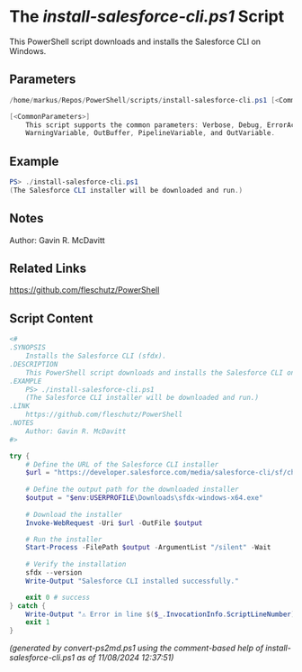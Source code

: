 The *install-salesforce-cli.ps1* Script
===========================

This PowerShell script downloads and installs the Salesforce CLI on Windows.

Parameters
----------
```powershell
/home/markus/Repos/PowerShell/scripts/install-salesforce-cli.ps1 [<CommonParameters>]

[<CommonParameters>]
    This script supports the common parameters: Verbose, Debug, ErrorAction, ErrorVariable, WarningAction, 
    WarningVariable, OutBuffer, PipelineVariable, and OutVariable.
```

Example
-------
```powershell
PS> ./install-salesforce-cli.ps1
(The Salesforce CLI installer will be downloaded and run.)

```

Notes
-----
Author: Gavin R. McDavitt

Related Links
-------------
https://github.com/fleschutz/PowerShell

Script Content
--------------
```powershell
<#
.SYNOPSIS
    Installs the Salesforce CLI (sfdx).
.DESCRIPTION
    This PowerShell script downloads and installs the Salesforce CLI on Windows.
.EXAMPLE
    PS> ./install-salesforce-cli.ps1
    (The Salesforce CLI installer will be downloaded and run.)
.LINK
    https://github.com/fleschutz/PowerShell
.NOTES
    Author: Gavin R. McDavitt
#>

try {
    # Define the URL of the Salesforce CLI installer
    $url = "https://developer.salesforce.com/media/salesforce-cli/sf/channels/stable/sf-x64.exe"
    
    # Define the output path for the downloaded installer
    $output = "$env:USERPROFILE\Downloads\sfdx-windows-x64.exe"
    
    # Download the installer
    Invoke-WebRequest -Uri $url -OutFile $output

    # Run the installer
    Start-Process -FilePath $output -ArgumentList "/silent" -Wait
    
    # Verify the installation
    sfdx --version
    Write-Output "Salesforce CLI installed successfully."

    exit 0 # success
} catch {
    Write-Output "⚠️ Error in line $($_.InvocationInfo.ScriptLineNumber): $($Error[0])"
    exit 1
}
```

*(generated by convert-ps2md.ps1 using the comment-based help of install-salesforce-cli.ps1 as of 11/08/2024 12:37:51)*
